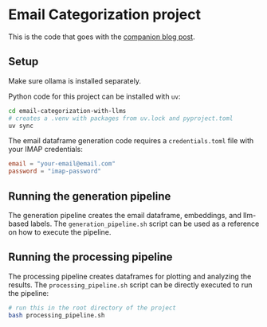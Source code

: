 # Email Categorization project

This is the code that goes with the [companion blog post](https://wingillis.github.io/posts/2025-02-17-email-categorization/).

## Setup

Make sure ollama is installed separately.

Python code for this project can be installed with `uv`:

```bash
cd email-categorization-with-llms
# creates a .venv with packages from uv.lock and pyproject.toml
uv sync
```

The email dataframe generation code requires a `credentials.toml` file with your IMAP credentials:
```toml
email = "your-email@email.com"
password = "imap-password"
```

## Running the generation pipeline

The generation pipeline creates the email dataframe, embeddings, and llm-based labels.
The `generation_pipeline.sh` script can be used as a reference on how to execute the pipeline.

## Running the processing pipeline

The processing pipeline creates dataframes for plotting and analyzing the results.
The `processing_pipeline.sh` script can be directly executed to run the pipeline:

```bash
# run this in the root directory of the project
bash processing_pipeline.sh
```

